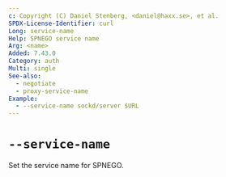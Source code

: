 ```yaml
---
c: Copyright (C) Daniel Stenberg, <daniel@haxx.se>, et al.
SPDX-License-Identifier: curl
Long: service-name
Help: SPNEGO service name
Arg: <name>
Added: 7.43.0
Category: auth
Multi: single
See-also:
  - negotiate
  - proxy-service-name
Example:
  - --service-name sockd/server $URL
---
```


# `--service-name`

Set the service name for SPNEGO.
